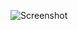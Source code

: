 ![Screenshot](https://raw.githubusercontent.com/Cryakl/Ultimate-RAT-Collection/refs/heads/main/Bozok/Bozok%201.2/Screenshot.png)

